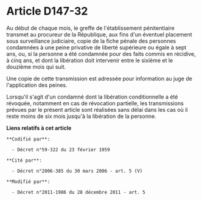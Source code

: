 # Article D147-32

Au début de chaque mois, le greffe de l'établissement pénitentiaire transmet au procureur de la République, aux fins d'un
éventuel placement sous surveillance judiciaire, copie de la fiche pénale des             personnes condamnées à une peine
privative de liberté supérieure ou égale à sept ans, ou, si la personne a été condamnée pour des faits commis en récidive, à
cinq ans, et dont la libération doit intervenir entre le sixième et le douzième mois qui suit.

Une copie de cette transmission est adressée pour information au juge de l'application des peines.

Lorsqu'il s'agit d'un condamné dont la libération conditionnelle a été révoquée, notamment en cas de révocation partielle,
les transmissions prévues par le présent article sont réalisées sans délai dans les cas où il reste moins de six mois jusqu'à
la libération de la personne.

**Liens relatifs à cet article**

	**Codifié par**:

	  - Décret n°59-322 du 23 février 1959

	**Cité par**:

	  - Décret n°2006-385 du 30 mars 2006 - art. 5 (V)

	**Modifié par**:

	  - Décret n°2011-1986 du 28 décembre 2011 - art. 5
